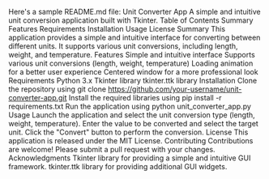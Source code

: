 Here's a sample README.md file:
Unit Converter App
A simple and intuitive unit conversion application built with Tkinter.
Table of Contents
Summary
Features
Requirements
Installation
Usage
License
Summary
This application provides a simple and intuitive interface for converting between different units. It supports various unit conversions, including length, weight, and temperature.
Features
Simple and intuitive interface
Supports various unit conversions (length, weight, temperature)
Loading animation for a better user experience
Centered window for a more professional look
Requirements
Python 3.x
Tkinter library
tkinter.ttk library
Installation
Clone the repository using git clone https://github.com/your-username/unit-converter-app.git
Install the required libraries using pip install -r requirements.txt
Run the application using python unit_converter_app.py
Usage
Launch the application and select the unit conversion type (length, weight, temperature).
Enter the value to be converted and select the target unit.
Click the "Convert" button to perform the conversion.
License
This application is released under the MIT License.
Contributing
Contributions are welcome! Please submit a pull request with your changes.
Acknowledgments
Tkinter library for providing a simple and intuitive GUI framework.
tkinter.ttk library for providing additional GUI widgets.


